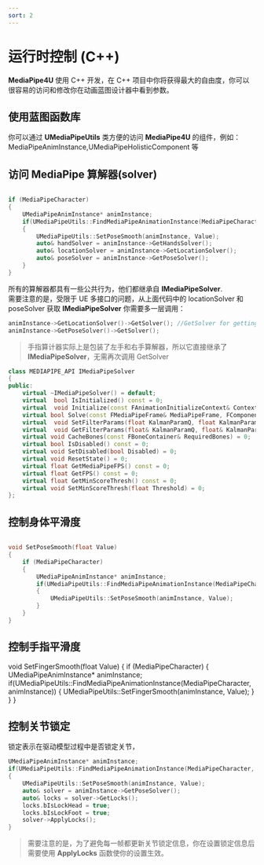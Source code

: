 ```yaml
---
sort: 2
---
```

# 运行时控制 (C++)
   
**MediaPipe4U** 使用 C++ 开发，在 C++ 项目中你将获得最大的自由度，你可以很容易的访问和修改你在动画蓝图设计器中看到参数。

## 使用蓝图函数库

你可以通过 **UMediaPipeUtils** 类方便的访问 **MediaPipe4U** 的组件，例如： MediaPipeAnimInstance,UMediaPipeHolisticComponent 等

## 访问 MediaPipe 算解器(solver)

```cpp

if (MediaPipeCharacter)
{
    UMediaPipeAnimInstance* animInstance;
    if(UMediaPipeUtils::FindMediaPipeAnimationInstance(MediaPipeCharacter, animInstance))
    {
        UMediaPipeUtils::SetPoseSmooth(animInstance, Value);
        auto& handSolver = animInstance->GetHandsSolver();
        auto& locationSolver = animInstance->GetLocationSolver();
        auto& poseSolver = animInstance->GetPoseSolver();
    }
}
```

所有的算解器都具有一些公共行为，他们都继承自 **IMediaPipeSolver**.    
需要注意的是，受限于 UE 多接口的问题，从上面代码中的 locationSolver 和 poseSolver 获取 **IMediaPipeSolver** 你需要多一层调用：

```cpp
animInstance->GetLocationSolver()->GetSolver(); //GetSolver for getting IMediaPipeSolver
animInstance->GetPoseSolver()->GetSolver();
```
> 手指算计器实际上是包装了左手和右手算解器，所以它直接继承了 **IMediaPipeSolver**，无需再次调用 GetSolver

```cpp
class MEDIAPIPE_API IMediaPipeSolver
{
public:
	virtual ~IMediaPipeSolver() = default;
	virtual  bool IsInitialized() const = 0;
	virtual  void Initialize(const FAnimationInitializeContext& Context, const FHumanoidBoneSettings& BoneSettings) = 0;
	virtual bool Solve(const FMediaPipeFrame& MediaPipeFrame, FComponentSpacePoseContext& Output, float Alpha = 1.0f) = 0;
	virtual  void SetFilterParams(float KalmanParamQ, float KalmanParamR, float Smooth) = 0;
	virtual  void GetFilterParams(float& KalmanParamQ, float& KalmanParamR, float& Smooth) = 0;
	virtual void CacheBones(const FBoneContainer& RequiredBones) = 0;
	virtual bool IsDisabled() const = 0;
	virtual void SetDisabled(bool Disabled) = 0;
	virtual void ResetState() = 0;
	virtual float GetMediaPipeFPS() const = 0;
	virtual float GetFPS() const = 0;
	virtual float GetMinScoreThresh() const = 0;
	virtual void SetMinScoreThresh(float Threshold) = 0;
};
```

## 控制身体平滑度

```cpp

void SetPoseSmooth(float Value)
{
	if (MediaPipeCharacter)
	{
		UMediaPipeAnimInstance* animInstance;
		if(UMediaPipeUtils::FindMediaPipeAnimationInstance(MediaPipeCharacter, animInstance))
		{
			UMediaPipeUtils::SetPoseSmooth(animInstance, Value);
		}
	}
}

```

## 控制手指平滑度

void SetFingerSmooth(float Value)
{
	if (MediaPipeCharacter)
	{
		UMediaPipeAnimInstance* animInstance;
		if(UMediaPipeUtils::FindMediaPipeAnimationInstance(MediaPipeCharacter, animInstance))
		{
			UMediaPipeUtils::SetFingerSmooth(animInstance, Value);
		}
	}
}

## 控制关节锁定

锁定表示在驱动模型过程中是否锁定关节，

```cpp
UMediaPipeAnimInstance* animInstance;
if(UMediaPipeUtils::FindMediaPipeAnimationInstance(MediaPipeCharacter, animInstance))
{
    UMediaPipeUtils::SetPoseSmooth(animInstance, Value);
    auto& solver = animInstance->GetPoseSolver();
    auto& locks = solver->GetLocks();
    locks.bIsLockHead = true;
    locks.bIsLockFoot = true;
    solver->ApplyLocks();
}
```

>需要注意的是，为了避免每一帧都更新关节锁定信息，你在设置锁定信息后需要使用 **ApplyLocks** 函数使你的设置生效。
